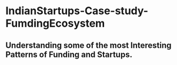 # IndianStartups-Case-study-FumdingEcosystem
## Understanding some of the most Interesting Patterns of Funding and Startups.

